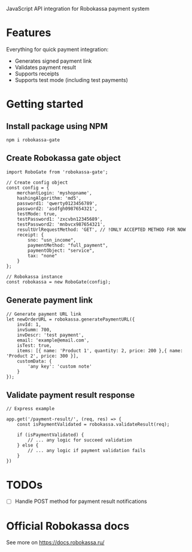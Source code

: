 JavaScript API integration for Robokassa payment system

# Features
Everything for quick payment integration:
* Generates signed payment link
* Validates payment result
* Supports receipts
* Supports test mode (including test payments)

# Getting started
## Install package using NPM
```
npm i robokassa-gate
```

## Create Robokassa gate object 
```
import RoboGate from 'robokassa-gate';

// Create config object
const config = {
    merchantLogin: 'myshopname',
    hashingAlgorithm: 'md5',
    password1: 'qwerty0123456789',
    password2: 'asdfgh0987654321',
    testMode: true,
    testPassword1: 'zxcvbn12345689',
    testPassword2: 'mnbvcx987654321',
    resultUrlRequestMethod: 'GET', // !ONLY ACCEPTED METHOD FOR NOW
    receipt: {
        sno: "usn_income",
        paymentMethod: "full_payment",
        paymentObject: "service",
        tax: "none"
    }
};

// Robokassa instance
const robokassa = new RoboGate(config);
```

## Generate payment link
```
// Generate payment URL link
let newOrderURL = robokassa.generatePaymentURL({
    invId: 1,
    invSumm: 700,
    invDescr: 'test payment',
    email: 'example@email.com',
    isTest: true,
    items: [{ name: 'Product 1', quantity: 2, price: 200 },{ name: 'Product 2', price: 300 }],
    customData: {
        'any key': 'custom note'
    }
});
```

## Validate payment result response
```
// Express example

app.get('/payment-result/', (req, res) => {
    const isPaymentValidated = robokassa.validateResult(req);

    if (isPaymentValidated) {
        // ... any logic for succeed validation
    } else {
        // ... any logic if payment validation fails
    }
})

```

# TODOs
- [ ] Handle POST method for payment result notifications

# Official Robokassa docs
See more on https://docs.robokassa.ru/
